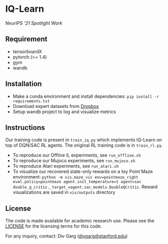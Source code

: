 # IQ-Learn

*NeurIPS '21 Spotlight Work* 

## Requirement

- tensorboardX
- pytorch (>= 1.4)
- gym
- wandb

## Installation

- Make a conda environment and install dependencies: `pip install -r requirements.txt`
- Download expert datasets from [Dropbox](https://www.dropbox.com/sh/xi92cwnrh0wqxa4/AABK9KFI-PxZ6fMaXJ2U8xKMa?dl=0)
- Setup wandb project to log and visualize metrics

## Instructions

Our training code is present in `train_iq.py` which implements IQ-Learn on top of DQN/SAC RL agents. The original RL training code is in `train_rl.py`.

- To reproduce our Offline IL experiments, see `run_offline.sh`
- To reproduce our Mujoco experiments, see `run_mujoco.sh`
- To reproduce Atari experiments, see `run_atari.sh`
- To visualize our recovered state-only rewards on a toy Point Maze environment: 
    `python -m vis.maze_vis env=pointmaze_right eval.policy=pointmaze agent.init_temperature=1 agent=sac double_q_critic._target_=agent.sac_models.DoubleQCritic`.
    Reward visualizations are saved in `vis/outputs` directory

## License

The code is made available for academic research use. Please see the [LICENSE](LICENSE.md) for the licensing terms for this code. 

For any inquiry, contact: Div Garg ([divgarg@stanford.edu](mailto:divgarg@stanford.edu?subject=[GitHub]%IQ-Learn))



